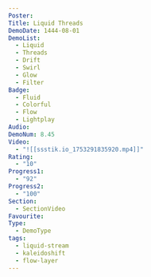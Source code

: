 ```yaml
---
Poster: 
Title: Liquid Threads
DemoDate: 1444-08-01
DemoList:
  - Liquid
  - Threads
  - Drift
  - Swirl
  - Glow
  - Filter
Badge:
  - Fluid
  - Colorful
  - Flow
  - Lightplay
Audio: 
DemoNum: 8.45
Video:
  - "![[ssstik.io_1753291835920.mp4]]"
Rating:
  - "10"
Progress1:
  - "92"
Progress2:
  - "100"
Section:
  - SectionVideo
Favourite: 
Type:
  - DemoType
tags:
  - liquid-stream
  - kaleidoshift
  - flow-layer
---
```

